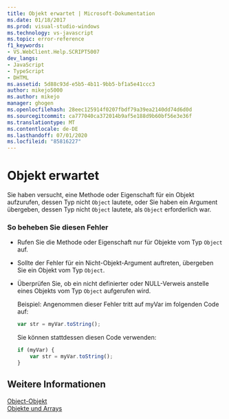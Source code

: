 ```yaml
---
title: Objekt erwartet | Microsoft-Dokumentation
ms.date: 01/18/2017
ms.prod: visual-studio-windows
ms.technology: vs-javascript
ms.topic: error-reference
f1_keywords:
- VS.WebClient.Help.SCRIPT5007
dev_langs:
- JavaScript
- TypeScript
- DHTML
ms.assetid: 5d88c93d-e5b5-4b11-9bb5-bf1a5e41ccc3
author: mikejo5000
ms.author: mikejo
manager: ghogen
ms.openlocfilehash: 28eec125914f0207fbdf79a39ea2140dd74d6d0d
ms.sourcegitcommit: ca777040ca372014b9af5e188d9b60bf56e3e36f
ms.translationtype: MT
ms.contentlocale: de-DE
ms.lasthandoff: 07/01/2020
ms.locfileid: "85816227"
---
```

# <a name="object-expected"></a>Objekt erwartet
Sie haben versucht, eine Methode oder Eigenschaft für ein Objekt aufzurufen, dessen Typ nicht `Object` lautete, oder Sie haben ein Argument übergeben, dessen Typ nicht `Object` lautete, als `Object` erforderlich war.  
  
### <a name="to-correct-this-error"></a>So beheben Sie diesen Fehler  
  
- Rufen Sie die Methode oder Eigenschaft nur für Objekte vom Typ `Object` auf.  
  
- Sollte der Fehler für ein Nicht-Objekt-Argument auftreten, übergeben Sie ein Objekt vom Typ `Object`.  
  
- Überprüfen Sie, ob ein nicht definierter oder NULL-Verweis anstelle eines Objekts vom Typ `Object` aufgerufen wird.  
  
     Beispiel: Angenommen dieser Fehler tritt auf myVar im folgenden Code auf:  
  
    ```JavaScript  
    var str = myVar.toString();  
    ```  
  
     Sie können stattdessen diesen Code verwenden:  
  
    ```JavaScript  
    if (myVar) {  
        var str = myVar.toString();  
    }  
    ```  
  
## <a name="see-also"></a>Weitere Informationen  
 [Object-Objekt](../../javascript/reference/object-object-javascript.md)   
 [Objekte und Arrays](../../javascript/objects-and-arrays-javascript.md)